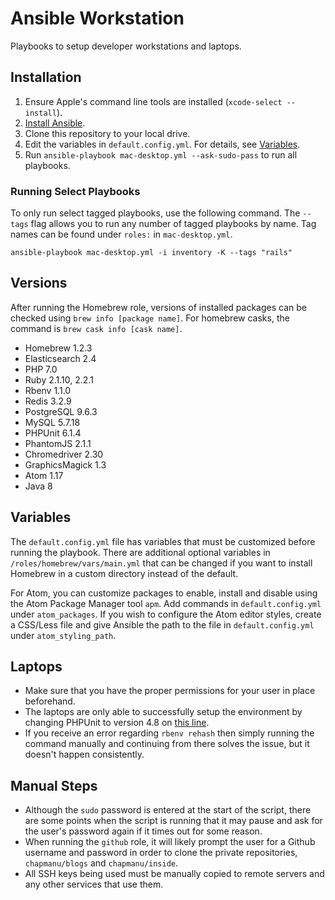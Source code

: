 # Ansible Workstation
Playbooks to setup developer workstations and laptops.


## Installation

  1. Ensure Apple's command line tools are installed (`xcode-select --install`).
  2. [Install Ansible](http://docs.ansible.com/intro_installation.html).
  3. Clone this repository to your local drive.
  4. Edit the variables in `default.config.yml`. For details, see [Variables](#variables).
  5. Run `ansible-playbook mac-desktop.yml --ask-sudo-pass` to run all playbooks.

### Running Select Playbooks

To only run select tagged playbooks, use the following command. The `--tags` flag allows you to run any number of tagged playbooks by name. Tag names can be found under `roles:` in `mac-desktop.yml`.

    ansible-playbook mac-desktop.yml -i inventory -K --tags "rails"

## Versions

After running the Homebrew role, versions of installed packages can be checked using `brew info [package name]`. For homebrew casks, the command is `brew cask info [cask name]`.

- Homebrew 1.2.3
- Elasticsearch 2.4
- PHP 7.0
- Ruby 2.1.10, 2.2.1
- Rbenv 1.1.0
- Redis 3.2.9
- PostgreSQL 9.6.3
- MySQL 5.7.18
- PHPUnit 6.1.4
- PhantomJS 2.1.1
- Chromedriver 2.30
- GraphicsMagick 1.3
- Atom 1.17
- Java 8

## Variables

The `default.config.yml` file has variables that must be customized before running the playbook. There are additional optional variables in `/roles/homebrew/vars/main.yml` that can be changed if you want to install Homebrew in a custom directory instead of the default.

For Atom, you can customize packages to enable, install and disable using the Atom Package Manager tool `apm`. Add commands in `default.config.yml` under `atom_packages`. If you wish to configure the Atom editor styles, create a CSS/Less file and give Ansible the path to the file in `default.config.yml` under `atom_styling_path`.

## Laptops

- Make sure that you have the proper permissions for your user in place beforehand.
- The laptops are only able to successfully setup the environment by changing PHPUnit to version 4.8 on [this line](https://github.com/chapmanu/ansible-workstation/blob/master/roles/phpunit/tasks/main.yml#L4).
- If you receive an error regarding `rbenv rehash` then simply running the command manually and continuing from there solves the issue, but it doesn't happen consistently.

## Manual Steps

- Although the `sudo` password is entered at the start of the script, there are some points when the script is running that it may pause and ask for the user's password again if it times out for some reason.
- When running the `github` role, it will likely prompt the user for a Github username and password in order to clone the private repositories, `chapmanu/blogs` and `chapmanu/inside`.
- All SSH keys being used must be manually copied to remote servers and any other services that use them.
